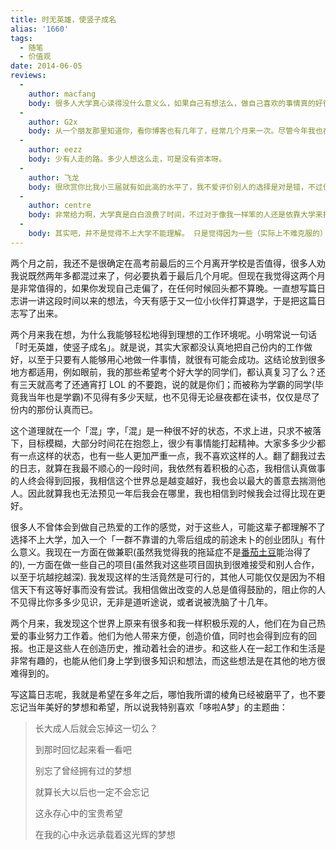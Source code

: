 ```yaml
---
title: 时无英雄，使竖子成名
alias: '1660'
tags:
  - 随笔
  - 价值观
date: 2014-06-05
reviews:
  -
    author: macfang
    body: 很多人大学真心读得没什么意义么，如果自己有想法么，做自己喜欢的事情真的好很多。
  -
    author: G2x
    body: 从一个朋友那里知道你，看你博客也有几年了，经常几个月来一次。尽管今年我也在劝不想上大学的朋友继续读书，但我仍然支持你的决定。毕竟不是每个人都有这样的环境和决心。希望我18岁时也有这样的坚定。
  -
    author: eezz
    body: 少有人走的路。多少人想这么走，可是没有资本呀。
  -
    author: 飞龙
    body: 很欣赏你比我小三届就有如此高的水平了，我不爱评价别人的选择是对是错，不过但愿你有光辉的前程，加油。
  -
    author: centre
    body: 非常给力啊，大学真是白白浪费了时间，不过对于像我一样笨的人还是依靠大学来找工作的，所以也是有点作用的，对于认真工作的人，上不上大学其实意义已经不大了，我在18岁的时候还在大学里沉迷于游戏呢~~但是，看到你，写了这么多牛逼的文章，不得不佩服的说自己真的是老了。我相信做出改变的人总是值得鼓励的，阻止你的人不见得比你多多少见识，无非是道听途说，或者说被洗脑了十几年。
  -
    body: 其实吧，并不是觉得不上大学不能理解。 只是觉得因为一些（实际上不难克服的）困难而中途轻易放弃不能理解。 因为据我观察下读书+搞自己喜欢的东西两者兼得的人也不在少数，在大学，如果不混日子，收获必然是很大的。比如资源上就能获得很大的方便，而且对道路的选择也能多上几条。 不过像你的话反正你已经是自己主动选择了不上大学，而且自己看起来目标也很明确做个正面例子也很好啦。我也认识个大学就没读但是现在搞生物学创业而且风生水起的人，所以并没有什么洗脑和偏见，只是从自己觉得有利的角度劝说一下罢了。
---
```


两个月之前，我还不是很确定在高考前最后的三个月离开学校是否值得，很多人劝我说既然两年多都混过来了，何必要执着于最后几个月呢。但现在我觉得这两个月是非常值得的，如果你发现自己走偏了，在任何时候回头都不算晚。一直想写篇日志讲一讲这段时间以来的想法，今天有感于又一位小伙伴打算退学，于是把这篇日志写了出来。

两个月来我在想，为什么我能够轻松地得到理想的工作环境呢。小明常说一句话「时无英雄，使竖子成名」。就是说，其实大家都没认真地把自己份内的工作做好，以至于只要有人能够用心地做一件事情，就很有可能会成功。这结论放到很多地方都适用，例如眼前，我的那些希望考个好大学的同学们，都认真复习了么？还有三天就高考了还通宵打 LOL 的不要跑，说的就是你们；而被称为学霸的同学(毕竟我当年也是学霸)不见得有多少天赋，也不见得无论昼夜都在读书，仅仅是尽了份内的那份认真而已。

这个道理就在一个「混」字，「混」是一种很不好的状态，不求上进，只求不被落下，目标模糊，大部分时间花在抱怨上，很少有事情能打起精神。大家多多少少都有一点这样的状态，也有一些人更加严重一点，我不喜欢这样的人。翻了翻我过去的日志，就算在我最不顺心的一段时间，我依然有着积极的心态，我相信认真做事的人终会得到回报，我相信这个世界总是越变越好，我也会以最大的善意去揣测他人。因此就算我也无法预见一年后我会在哪里，我也相信到时候我会过得比现在更好。

很多人不曾体会到做自己热爱的工作的感觉，对于这些人，可能这辈子都理解不了选择不上大学，加入一个「一群不靠谱的九零后组成的前途未卜的创业团队」有什么意义。我现在一方面在做兼职(虽然我觉得我的拖延症不是[番茄土豆](https://pomotodo.com)能治得了的), 一方面在做一些自己的项目(虽然我对这些项目固执到很难接受和别人合作，以至于坑越挖越深). 我发现这样的生活竟然是可行的，其他人可能仅仅是因为不相信天下有这等好事而没有尝试。我相信做出改变的人总是值得鼓励的，阻止你的人不见得比你多多少见识，无非是道听途说，或者说被洗脑了十几年。

两个月来，我发现这个世界上原来有很多和我一样积极乐观的人，他们在为自己热爱的事业努力工作着。他们为他人带来方便，创造价值，同时也会得到应有的回报。也正是这些人在创造历史，推动着社会的进步。和这些人在一起工作和生活是非常有趣的，也能从他们身上学到很多知识和想法，而这些想法是在其他的地方很难得到的。

写这篇日志呢，我就是希望在多年之后，哪怕我所谓的棱角已经被磨平了，也不要忘记当年美好的梦想和希望，所以说我特别喜欢「哆啦A梦」的主题曲：

> 长大成人后就会忘掉这一切么？
>
>   到那时回忆起来看一看吧
>
>   别忘了曾经拥有过的梦想
>
> 就算长大以后也一定不会忘记
>
>   这永存心中的宝贵希望
>
>   在我的心中永远承载着这光辉的梦想
